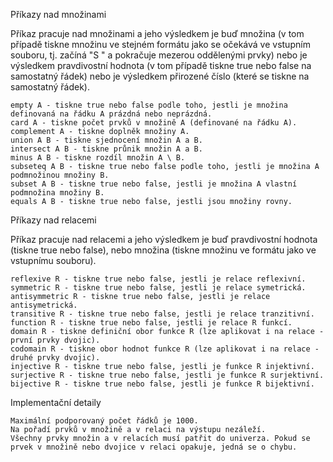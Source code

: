 Příkazy nad množinami

Příkaz pracuje nad množinami a jeho výsledkem je buď množina (v tom případě tiskne množinu ve stejném formátu jako se očekává ve vstupním souboru, tj. začíná "S " a pokračuje mezerou oddělenými prvky) nebo je výsledkem pravdivostní hodnota (v tom případě tiskne true nebo false na samostatný řádek) nebo je výsledkem přirozené číslo (které se tiskne na samostatný řádek).

    empty A - tiskne true nebo false podle toho, jestli je množina definovaná na řádku A prázdná nebo neprázdná.
    card A - tiskne počet prvků v množině A (definované na řádku A).
    complement A - tiskne doplněk množiny A.
    union A B - tiskne sjednocení množin A a B.
    intersect A B - tiskne průnik množin A a B.
    minus A B - tiskne rozdíl množin A \ B.
    subseteq A B - tiskne true nebo false podle toho, jestli je množina A podmnožinou množiny B.
    subset A B - tiskne true nebo false, jestli je množina A vlastní podmnožina množiny B.
    equals A B - tiskne true nebo false, jestli jsou množiny rovny.

Příkazy nad relacemi

Příkaz pracuje nad relacemi a jeho výsledkem je buď pravdivostní hodnota (tiskne true nebo false), nebo množina (tiskne množinu ve formátu jako ve vstupnímu souboru).

    reflexive R - tiskne true nebo false, jestli je relace reflexivní.
    symmetric R - tiskne true nebo false, jestli je relace symetrická.
    antisymmetric R - tiskne true nebo false, jestli je relace antisymetrická.
    transitive R - tiskne true nebo false, jestli je relace tranzitivní.
    function R - tiskne true nebo false, jestli je relace R funkcí.
    domain R - tiskne definiční obor funkce R (lze aplikovat i na relace - první prvky dvojic).
    codomain R - tiskne obor hodnot funkce R (lze aplikovat i na relace - druhé prvky dvojic).
    injective R - tiskne true nebo false, jestli je funkce R injektivní.
    surjective R - tiskne true nebo false, jestli je funkce R surjektivní.
    bijective R - tiskne true nebo false, jestli je funkce R bijektivní.

Implementační detaily

    Maximální podporovaný počet řádků je 1000.
    Na pořadí prvků v množině a v relaci na výstupu nezáleží.
    Všechny prvky množin a v relacích musí patřit do univerza. Pokud se prvek v množině nebo dvojice v relaci opakuje, jedná se o chybu.
